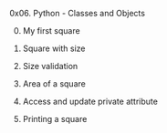 0x06. Python - Classes and Objects

0. My first square

1. Square with size

2. Size validation

3. Area of a square

4. Access and update private attribute

5. Printing a square

